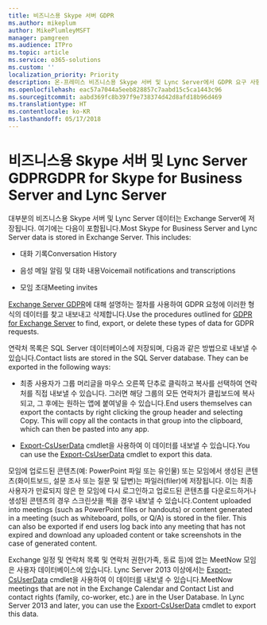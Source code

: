 ```yaml
---
title: 비즈니스용 Skype 서버 GDPR
ms.author: mikeplum
author: MikePlumleyMSFT
manager: pamgreen
ms.audience: ITPro
ms.topic: article
ms.service: o365-solutions
ms.custom: ''
localization_priority: Priority
description: 온-프레미스 비즈니스용 Skype 서버 및 Lync Server에서 GDPR 요구 사항을 해결하는 방법을 알아보세요.
ms.openlocfilehash: eac57a7044a5eeb828857c7aabd15c5ca1443c96
ms.sourcegitcommit: aabd369fc8b397f9e738374d42d8afd18b96d469
ms.translationtype: HT
ms.contentlocale: ko-KR
ms.lasthandoff: 05/17/2018
---
```

# <a name="gdpr-for-skype-for-business-server-and-lync-server"></a><span data-ttu-id="fb105-103">비즈니스용 Skype 서버 및 Lync Server GDPR</span><span class="sxs-lookup"><span data-stu-id="fb105-103">GDPR for Skype for Business Server and Lync Server</span></span>

<span data-ttu-id="fb105-p101">대부분의 비즈니스용 Skype 서버 및 Lync Server 데이터는 Exchange Server에 저장됩니다. 여기에는 다음이 포함됩니다.</span><span class="sxs-lookup"><span data-stu-id="fb105-p101">Most Skype for Business Server and Lync Server data is stored in Exchange Server. This includes:</span></span>

-   <span data-ttu-id="fb105-106">대화 기록</span><span class="sxs-lookup"><span data-stu-id="fb105-106">Conversation History</span></span>

-   <span data-ttu-id="fb105-107">음성 메일 알림 및 대화 내용</span><span class="sxs-lookup"><span data-stu-id="fb105-107">Voicemail notifications and transcriptions</span></span>

-   <span data-ttu-id="fb105-108">모임 초대</span><span class="sxs-lookup"><span data-stu-id="fb105-108">Meeting invites</span></span>

<span data-ttu-id="fb105-109">[Exchange Server GDPR](gdpr-for-exchange-server.md)에 대해 설명하는 절차를 사용하여 GDPR 요청에 이러한 형식의 데이터를 찾고 내보내고 삭제합니다.</span><span class="sxs-lookup"><span data-stu-id="fb105-109">Use the procedures outlined for [GDPR for Exchange Server](gdpr-for-exchange-server.md) to find, export, or delete these types of data for GDPR requests.</span></span>

<span data-ttu-id="fb105-p102">연락처 목록은 SQL Server 데이터베이스에 저장되며, 다음과 같은 방법으로 내보낼 수 있습니다.</span><span class="sxs-lookup"><span data-stu-id="fb105-p102">Contact lists are stored in the SQL Server database. They can be exported in the following ways:</span></span>

-   <span data-ttu-id="fb105-p103">최종 사용자가 그룹 머리글을 마우스 오른쪽 단추로 클릭하고 복사를 선택하여 연락처를 직접 내보낼 수 있습니다. 그러면 해당 그룹의 모든 연락처가 클립보드에 복사되고, 그 후에는 원하는 앱에 붙여넣을 수 있습니다.</span><span class="sxs-lookup"><span data-stu-id="fb105-p103">End users themselves can export the contacts by right clicking the group header and selecting Copy. This will copy all the contacts in that group into the clipboard, which can then be pasted into any app.</span></span>

-   <span data-ttu-id="fb105-114">[Export-CsUserData](https://docs.microsoft.com/ko-KR/powershell/module/skype/export-csuserdata) cmdlet을 사용하여 이 데이터를 내보낼 수 있습니다.</span><span class="sxs-lookup"><span data-stu-id="fb105-114">You can use the [Export-CsUserData](https://docs.microsoft.com/ko-KR/powershell/module/skype/export-csuserdata) cmdlet to export this data.</span></span>

<span data-ttu-id="fb105-p104">모임에 업로드된 콘텐츠(예: PowerPoint 파일 또는 유인물) 또는 모임에서 생성된 콘텐츠(화이트보드, 설문 조사 또는 질문 및 답변)는 파일러(filer)에 저장됩니다. 이는 최종 사용자가 만료되지 않은 한 모임에 다시 로그인하고 업로드된 콘텐츠를 다운로드하거나 생성된 콘텐츠의 경우 스크린샷을 찍을 경우 내보낼 수 있습니다.</span><span class="sxs-lookup"><span data-stu-id="fb105-p104">Content uploaded into meetings (such as PowerPoint files or handouts) or content generated in a meeting (such as whiteboard, polls, or Q/A) is stored in the filer. This can also be exported if end users log back into any meeting that has not expired and download any uploaded content or take screenshots in the case of generated content.</span></span>

<span data-ttu-id="fb105-p105">Exchange 일정 및 연락처 목록 및 연락처 권한(가족, 동료 등)에 없는 MeetNow 모임은 사용자 데이터베이스에 있습니다. Lync Server 2013 이상에서는 [Export-CsUserData](https://docs.microsoft.com/ko-KR/powershell/module/skype/export-csuserdata) cmdlet을 사용하여 이 데이터를 내보낼 수 있습니다.</span><span class="sxs-lookup"><span data-stu-id="fb105-p105">MeetNow meetings that are not in the Exchange Calendar and Contact List and contact rights (family, co-worker, etc.) are in the User Database. In Lync Server 2013 and later, you can use the [Export-CsUserData](https://docs.microsoft.com/ko-KR/powershell/module/skype/export-csuserdata) cmdlet to export this data.</span></span>
